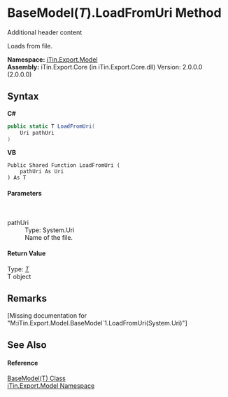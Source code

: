 # BaseModel(*T*).LoadFromUri Method 
Additional header content 

Loads from file.

**Namespace:**&nbsp;<a href="N_iTin_Export_Model">iTin.Export.Model</a><br />**Assembly:**&nbsp;iTin.Export.Core (in iTin.Export.Core.dll) Version: 2.0.0.0 (2.0.0.0)

## Syntax

**C#**<br />
``` C#
public static T LoadFromUri(
	Uri pathUri
)
```

**VB**<br />
``` VB
Public Shared Function LoadFromUri ( 
	pathUri As Uri
) As T
```


#### Parameters
&nbsp;<dl><dt>pathUri</dt><dd>Type: System.Uri<br />Name of the file.</dd></dl>

#### Return Value
Type: <a href="T_iTin_Export_Model_BaseModel_1">*T*</a><br />T object

## Remarks
\[Missing <remarks> documentation for "M:iTin.Export.Model.BaseModel`1.LoadFromUri(System.Uri)"\]

## See Also


#### Reference
<a href="T_iTin_Export_Model_BaseModel_1">BaseModel(T) Class</a><br /><a href="N_iTin_Export_Model">iTin.Export.Model Namespace</a><br />